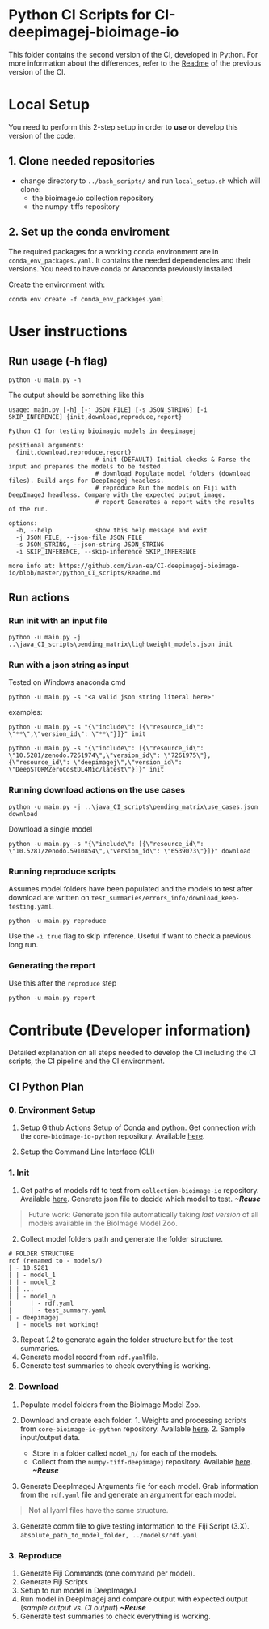 # Python CI Scripts for CI-deepimagej-bioimage-io

This folder contains the second version of the CI, developed in Python. For more information about the differences,
refer to the [Readme](../java_CI_scripts/Readme.md) of the previous version of the CI.

# Local Setup
You need to perform this 2-step setup in order to **use** or develop this version of the code.

## 1. Clone needed repositories
- change directory to `../bash_scripts/` and run `local_setup.sh` which will clone:
    + the bioimage.io collection repository
    + the numpy-tiffs repository

## 2. Set up the conda enviroment
The required packages for a working conda environment are in `conda_env_packages.yaml`.
It contains the needed dependencies and their versions. You need to have conda or Anaconda previously installed.

Create the environment with:
````
conda env create -f conda_env_packages.yaml
````

# User instructions

## Run usage (-h flag)

````
python -u main.py -h
````

The output should be something like this

````
usage: main.py [-h] [-j JSON_FILE] [-s JSON_STRING] [-i SKIP_INFERENCE] {init,download,reproduce,report}

Python CI for testing bioimagio models in deepimagej

positional arguments:
  {init,download,reproduce,report}
                        # init (DEFAULT) Initial checks & Parse the input and prepares the models to be tested.
                        # download Populate model folders (download files). Build args for DeepImagej headless. 
                        # reproduce Run the models on Fiji with DeepImageJ headless. Compare with the expected output image.
                        # report Generates a report with the results of the run.

options:
  -h, --help            show this help message and exit
  -j JSON_FILE, --json-file JSON_FILE
  -s JSON_STRING, --json-string JSON_STRING
  -i SKIP_INFERENCE, --skip-inference SKIP_INFERENCE

more info at: https://github.com/ivan-ea/CI-deepimagej-bioimage-io/blob/master/python_CI_scripts/Readme.md
````

## Run actions
### Run init with an input file
 
````
python -u main.py -j ..\java_CI_scripts\pending_matrix\lightweight_models.json init
````

### Run with a json string as input
Tested on Windows anaconda cmd
````
python -u main.py -s "<a valid json string literal here>"
````
examples:
````
python -u main.py -s "{\"include\": [{\"resource_id\": \"**\",\"version_id\": \"**\"}]}" init
````
````
python -u main.py -s "{\"include\": [{\"resource_id\": \"10.5281/zenodo.7261974\",\"version_id\": \"7261975\"}, {\"resource_id\": \"deepimagej\",\"version_id\": \"DeepSTORMZeroCostDL4Mic/latest\"}]}" init
````

### Running download actions on the use cases
````
python -u main.py -j ..\java_CI_scripts\pending_matrix\use_cases.json download
````
Download a single model
````
python -u main.py -s "{\"include\": [{\"resource_id\": \"10.5281/zenodo.5910854\",\"version_id\": \"6539073\"}]}" download
````


### Running reproduce scripts 
Assumes model folders have been populated and the models to test after download are written on `test_summaries/errors_info/download_keep-testing.yaml`.
````
python -u main.py reproduce
````
Use the `-i true` flag to skip inference. Useful if want to check a previous long run.

### Generating the report
Use this after the `reproduce` step
````
python -u main.py report
````

# Contribute (Developer information)
Detailed explanation on all steps needed to develop the CI including the CI scripts, the CI pipeline and the CI environment.

## CI Python Plan
### 0. Environment Setup
1. Setup Github Actions
  Setup of Conda and python. Get connection with the `core-bioimage-io-python` repository. Available [here](https://github.com/bioimage-io/core-bioimage-io-python). 

2. Setup the Command Line Interface (CLI)

### 1. Init
1. Get paths of models rdf to test from `collection-bioimage-io` repository. Available [here](https://github.com/bioimage-io/collection-bioimage-io).
  Generate json file to decide which model to test. ***~Reuse***

> Future work: Generate json file automatically taking *last version* of all models available in the BioImage Model Zoo.

2. Collect model folders path and generate the folder structure.
  ```
  # FOLDER STRUCTURE
  rdf (renamed to - models/)
  | - 10.5281
  |	| - model_1
  |	| - model_2
  |	| ...
  |	| - model_n
  |		| - rdf.yaml
  |		| - test_summary.yaml
  | - deepimagej
    | - models not working!
  ```
3. Repeat *1.2* to generate again the folder structure but for the test summaries. 
4. Generate model record from `rdf.yaml`file. 
5. Generate test summaries to check everything is working.

### 2. Download
1. Populate model folders from the BioImage Model Zoo.
  1. Download and create each folder.
    1. Weights and processing scripts from `core-bioimage-io-python` repository. Available [here](https://github.com/bioimage-io/core-bioimage-io-python). 
    2. Sample input/output data. 
      * Store in a folder called `model_n/` for each of the models.
      * Collect from the `numpy-tiff-deepimagej` repository. Available [here](https://github.com/ivan-ea/numpy-tiff-deepimagej). ***~Reuse***

2. Generate DeepImageJ Arguments file for each model.
  Grab information from the `rdf.yaml` file and generate an argument for each model. 
  > Not al lyaml files have the same structure.

3. Generate comm file to give testing information to the Fiji Script (3.X).
  `absolute_path_to_model_folder, ../models/rdf.yaml` 

### 3. Reproduce
1. Generate Fiji Commands (one command per model).
2. Generate Fiji Scripts
  1. Setup to run model in DeepImageJ
  2. Run model in DeepImagej and compare output with expected output (*sample output vs. CI output*) ***~Reuse***
3. Generate test summaries to check everything is working.
